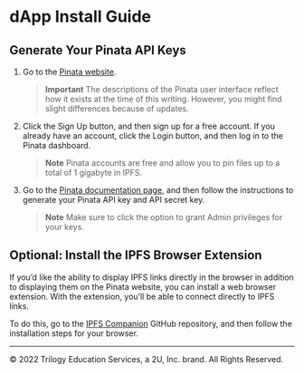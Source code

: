 # dApp Install Guide

## Generate Your Pinata API Keys

1. Go to the [Pinata website](https://pinata.cloud/).

    > **Important** The descriptions of the Pinata user interface reflect how it exists at the time of this writing. However, you might find slight differences because of updates.

2. Click the Sign Up button, and then sign up for a free account. If you already have an account, click the Login button, and then log in to the Pinata dashboard.

    > **Note** Pinata accounts are free and allow you to pin files up to a total of 1 gigabyte in IPFS.

3. Go to the [Pinata documentation page](https://pinata.cloud/documentation), and then follow the instructions to generate your Pinata API key and API secret key.

    > **Note** Make sure to click the option to grant Admin privileges for your keys.

## Optional: Install the IPFS Browser Extension

If you’d like the ability to display IPFS links directly in the browser in addition to displaying them on the Pinata website, you can install a web browser extension. With the extension, you’ll be able to connect directly to IPFS links.

To do this, go to the [IPFS Companion](https://github.com/ipfs-shipyard/ipfs-companion#install-ipfs-companion) GitHub repository, and then follow the installation steps for your browser.

---

© 2022 Trilogy Education Services, a 2U, Inc. brand. All Rights Reserved.
